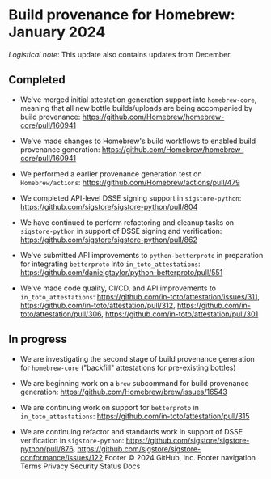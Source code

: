 # Build provenance for Homebrew: January 2024

*Logistical note*: This update also contains updates from December.

## Completed

* We've merged initial attestation generation support into `homebrew-core`,
  meaning that all new bottle builds/uploads are being accompanied by
  build provenance: https://github.com/Homebrew/homebrew-core/pull/160941

* We've made changes to Homebrew's build workflows to enabled build
  provenance generation: https://github.com/Homebrew/homebrew-core/pull/160941

* We performed a earlier provenance generation test on `Homebrew/actions`:
  https://github.com/Homebrew/actions/pull/479

* We completed API-level DSSE signing support in `sigstore-python`:
  https://github.com/sigstore/sigstore-python/pull/804

* We have continued to perform refactoring and cleanup tasks on `sigstore-python`
  in support of DSSE signing and verification:
  https://github.com/sigstore/sigstore-python/pull/862

* We've submitted API improvements to `python-betterproto` in preparation
  for integrating `betterproto` into `in_toto_attestations`:
  https://github.com/danielgtaylor/python-betterproto/pull/551

* We've made code quality, CI/CD, and API improvements to `in_toto_attestations`:
  https://github.com/in-toto/attestation/issues/311,
  https://github.com/in-toto/attestation/pull/312,
  https://github.com/in-toto/attestation/pull/306,
  https://github.com/in-toto/attestation/pull/301

## In progress

* We are investigating the second stage of build provenance generation
  for `homebrew-core` ("backfill" attestations for pre-existing
  bottles)

* We are beginning work on a `brew` subcommand for build provenance generation:
  https://github.com/Homebrew/brew/issues/16543

* We are continuing work on support for `betterproto` in `in_toto_attestations`:
  https://github.com/in-toto/attestation/pull/315

* We are continuing refactor and standards work in support of DSSE verification in
  `sigstore-python`: https://github.com/sigstore/sigstore-python/pull/876,
  https://github.com/sigstore/sigstore-conformance/issues/122
Footer
© 2024 GitHub, Inc.
Footer navigation
Terms
Privacy
Security
Status
Docs

